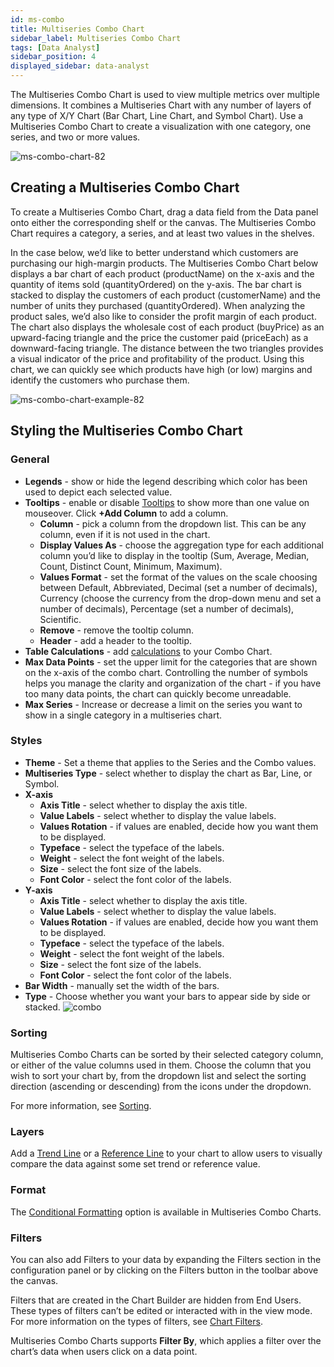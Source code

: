 ```yaml
---
id: ms-combo
title: Multiseries Combo Chart
sidebar_label: Multiseries Combo Chart
tags: [Data Analyst]
sidebar_position: 4
displayed_sidebar: data-analyst
---
```


<div style={{textAlign: "justify"}}>

The Multiseries Combo Chart is used to view multiple metrics over multiple dimensions. It combines a Multiseries Chart with any number of layers of any type of X/Y Chart (Bar Chart, Line Chart, and Symbol Chart). Use a Multiseries Combo Chart to create a visualization with one category, one series, and two or more values. 



![ms-combo-chart-82](https://s3.amazonaws.com/cdn.qrvey.com/documentation_assets/ui-docs/dataviews/chart-types-all/MS-Combo/ms-combo-chart-82.png)

## Creating a Multiseries Combo Chart
To create a Multiseries Combo Chart, drag a data field from the Data panel onto either the corresponding shelf or the canvas. The Multiseries Combo Chart requires a category, a series, and at least two values in the shelves. 

In the case below, we’d like to better understand which customers are purchasing our high-margin products. The Multiseries Combo Chart below displays a bar chart of each product (productName) on the x-axis and the quantity of items sold (quantityOrdered) on the y-axis. The bar chart is stacked to display the customers of each product (customerName) and the number of units they purchased (quantityOrdered). When analyzing the product sales, we’d also like to consider the profit margin of each product. The chart also displays the wholesale cost of each product (buyPrice) as an upward-facing triangle and the price the customer paid (priceEach) as a downward-facing triangle. The distance between the two triangles provides a visual indicator of the price and profitability of the product. Using this chart, we can quickly see which products have high (or low) margins and identify the customers who purchase them. 
 

![ms-combo-chart-example-82](https://s3.amazonaws.com/cdn.qrvey.com/documentation_assets/ui-docs/dataviews/chart-types-all/MS-Combo/ms-combo-chart-example-82.png)

## Styling the Multiseries Combo Chart

### General

* **Legends** - show or hide the legend describing which color has been used to depict each selected value.
* **Tooltips** - enable or disable [Tooltips](../tooltips.md) to show more than one value on mouseover. Click **+Add Column** to add a column. 
  * **Column** - pick a column from the dropdown list. This can be any column, even if it is not used in the chart.
  * **Display Values As** - choose the aggregation type for each additional column you’d like to display in the tooltip (Sum, Average, Median, Count, Distinct Count, Minimum, Maximum).
  * **Values Format** - set the format of the values on the scale choosing between Default, Abbreviated, Decimal (set a number of decimals), Currency (choose the currency from the drop-down menu and set a number of decimals), Percentage (set a number of decimals), Scientific. 
  * **Remove** - remove the tooltip column.
  * **Header** - add a header to the tooltip. 
* **Table Calculations** - add [calculations](../08-Table%20Calculations/table-calculations.md) to your Combo Chart. 
* **Max Data Points** - set the upper limit for the categories that are shown on the x-axis of the combo chart. Controlling the number of symbols helps you manage the clarity and organization of the chart - if you have too many data points, the chart can quickly become unreadable.
* **Max Series** - Increase or decrease a limit on the series you want to show in a single category in a multiseries chart. 

### Styles
* **Theme** - Set a theme that applies to the Series and the Combo values. 
* **Multiseries Type** - select whether to display the chart as Bar, Line, or Symbol. 
* **X-axis**
  * **Axis Title** - select whether to display the axis title.  
  * **Value Labels** - select whether to display the value labels. 
  * **Values Rotation** - if values are enabled, decide how you want them to be displayed.
  * **Typeface** - select the typeface of the labels. 
  * **Weight** - select the font weight of the labels. 
  * **Size** - select the font size of the labels. 
  * **Font Color** - select the font color of the labels. 
* **Y-axis**
  * **Axis Title** - select whether to display the axis title.  
  * **Value Labels** - select whether to display the value labels. 
  * **Values Rotation** - if values are enabled, decide how you want them to be displayed.
  * **Typeface** - select the typeface of the labels. 
  * **Weight** - select the font weight of the labels. 
  * **Size** - select the font size of the labels. 
  * **Font Color** - select the font color of the labels. 
* **Bar Width** - manually set the width of the bars. 
* **Type** - Choose whether you want your bars to appear side by side or stacked.
![combo](https://s3.amazonaws.com/cdn.qrvey.com/documentation_assets/ui-docs/dataviews/chart-types-all/Combo/combo3.png#thumbnail)

### Sorting
Multiseries Combo Charts can be sorted by their selected category column, or either of the value columns used in them. Choose the column that you wish to sort your chart by, from the dropdown list and select the sorting direction (ascending or descending) from the icons under the dropdown.

For more information, see [Sorting](../sorting.md). 

### Layers
Add a [Trend Line](../09-Configure%20charts/chart-layers.md#trend-line) or a [Reference Line](../09-Configure%20charts/chart-layers.md#reference-line) to your chart to allow users to visually compare the data against some set trend or reference value.

### Format
The [Conditional Formatting](../09-Configure%20charts/chart-format.md#small-multiples#conditional-formatting) option is available in Multiseries Combo Charts.

### Filters
You can also add Filters to your data by expanding the Filters section in the configuration panel or by clicking on the Filters button in the toolbar above the canvas. 

Filters that are created in the Chart Builder are hidden from End Users. These types of filters can’t be edited or interacted with in the view mode. For more information on the types of filters, see [Chart Filters](../../dataviews/chart-builder/chart-configuration/chart-filters.md). 
 
Multiseries Combo Charts supports **Filter By**, which applies a filter over the chart’s data when users click on a data point.



</div>